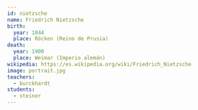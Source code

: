 ```yaml
---
id: nietzsche
name: Friedrich Nietzsche
birth:
  year: 1844
  place: Röcken (Reino de Prusia)
death:
  year: 1900
  place: Weimar (Imperio alemán)
wikipedia: https://es.wikipedia.org/wiki/Friedrich_Nietzsche
image: portrait.jpg
teachers:
  - burckhardt
students:
  - steiner
---
```

